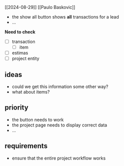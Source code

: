 [[2024-08-29]]
[[Paulo Baskovic]]

- the show all button shows **all** transactions for a lead
- ...

**Need to check**
- [ ] transaction
	- [ ] item
- [ ] estimas
- [ ] project entity

## ideas
- could we get this information some other way?
- what about items?

## priority

- the button needs to work
- the project page needs to display correct data
- ...

## requirements

- ensure that the entire project workflow works